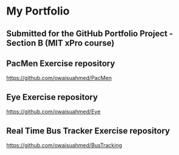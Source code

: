 # My Portfolio
## Submitted for the GitHub Portfolio Project - Section B (MIT xPro course)
## PacMen Exercise repository
<a href="https://github.com/owaisuahmed/PacMen">https://github.com/owaisuahmed/PacMen</a>
## Eye Exercise repository
<a href="https://github.com/owaisuahmed/Eye">https://github.com/owaisuahmed/Eye</a>
## Real Time Bus Tracker Exercise repository
<a href="https://github.com/owaisuahmed/BusTracking">https://github.com/owaisuahmed/BusTracking</a>
